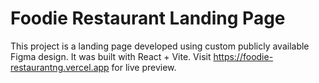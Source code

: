 # Foodie Restaurant Landing Page
This project is a landing page developed using custom publicly available Figma design. It was built with React + Vite.
Visit https://foodie-restaurantng.vercel.app for live preview.
